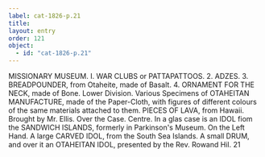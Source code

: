 ```yaml
---
label: cat-1826-p.21
title: 
layout: entry
order: 121
object:
  - id: "cat-1826-p.21"
---
```


MISSIONARY MUSEUM.
I. WAR CLUBS or PATTAPATTOOS.
2. ADZES.
3. BREADPOUNDER, from Otaheite, made of Basalt.
4. ORNAMENT FOR THE NECK, made of Bone.
Lower Division.
Various Specimens of OTAHEITAN MANUFACTURE,
made of the Paper-Cloth, with figures of different
colours of the same materials attached to them.
PIECES OF LAVA, from Hawaii.
Brought by Mr. Ellis.
Over the Case.
Centre.
In a glas case is an IDOL fiom the SANDWICH
ISLANDS, formerly in Parkinson's Museum.
On the Left Hand.
A large CARVED IDOL, from the South Sea Islands.
A small DRUM, and over it an OTAHEITAN IDOL,
presented by the Rev. Rowand Hil.
21